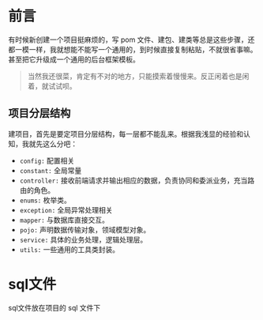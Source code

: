 # 前言

有时候新创建一个项目挺麻烦的，写 pom 文件、建包、建类等总是这些步骤，还都一模一样，我就想能不能写一个通用的，到时候直接复制粘贴，不就很省事嘛。甚至把它升级成一个通用的后台框架模板。

> 当然我还很菜，肯定有不对的地方，只能摸索着慢慢来。反正闲着也是闲着，就试试呗。

## 项目分层结构

建项目，首先是要定项目分层结构，每一层都不能乱来。根据我浅显的经验和认知，我就先这么分吧：

- `config:` 配置相关
- `constant:` 全局常量
- `controller:` 接收前端请求并输出相应的数据，负责协同和委派业务，充当路由的角色。
- `enums:` 枚举类。
- `exception:` 全局异常处理相关
- `mapper:` 与数据库直接交互。
- `pojo:` 声明数据传输对象，领域模型对象。
- `service:` 具体的业务处理，逻辑处理层。
- `utils:` 一些通用的工具类封装。

# sql文件

sql文件放在项目的 sql 文件下


